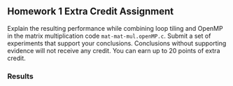## Homework 1 Extra Credit Assignment

Explain the resulting performance while combining loop tiling and OpenMP in the matrix multiplication code `mat-mat-mul.openMP.c`. Submit a set of experiments that support your conclusions. Conclusions without supporting evidence will not receive any credit. You can earn up to 20 points of extra credit.

### Results

